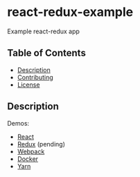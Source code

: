 # react-redux-example

Example react-redux app

## Table of Contents

* [Description](#description)
* [Contributing](CONTRIBUTING.md)
* [License](LICENSE.md)

## Description

Demos:

- [React](https://facebook.github.io/react/docs/hello-world.html)
- [Redux](http://redux.js.org/) (pending)
- [Webpack](https://webpack.github.io/docs/)
- [Docker](https://docs.docker.com/engine/reference/run/)
- [Yarn](https://yarnpkg.com/en/docs/)
